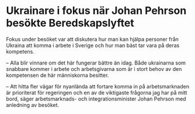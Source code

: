 # Ukrainare i fokus när Johan Pehrson besökte Beredskapslyftet

Fokus under besöket var att diskutera hur man kan hjälpa personer från Ukraina att komma i arbete i Sverige och hur man bäst tar vara på deras kompetens.

– Alla blir vinnare om det här fungerar bättre än idag. Både ukrainarna som snabbare kommer i arbete och arbetsgivarna som är i stort behov av den kompetensen de här människorna besitter.

– Att hitta fler vägar för nyanlända att fortare komma in på arbetsmarknaden är prioriterat för regeringen och en av de viktigaste frågorna jag har på mitt bord, säger arbetsmarknads- och integrationsminister Johan Pehrson med anledning av besöket.
